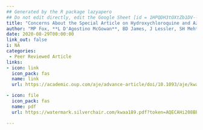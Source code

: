 ```yaml
---
## Generated by the R package lazyapero
## Do not edit directly, edit the Google Sheet [id = 1HPQDH3tOXtZb1DV--8wR9CKAzUz5aywWc2vM3OQ5SrU]
title: "Concerns About the Special Article on Hydroxychloroquine and Azithromycin in High Risk Outpatients with COVID-19 by Dr. Harvey Risch"
author: "MP Fox, **L D'Agostino McGowan**, BD James, J Lessler, SH Mehta, EJ Murray"
date: 2020-08-29T00:00:00
link_out: false
i: NA
categories:
 - Peer Reviewed Article
links:
- icon: link
  icon_pack: fas
  name: link
  url: https://academic.oup.com/aje/advance-article/doi/10.1093/aje/kwaa189/5898696

- icon: file
  icon_pack: fas
  name: pdf
  url: https://watermark.silverchair.com/kwaa189.pdf?token=AQECAHi208BE49Ooan9kkhW_Ercy7Dm3ZL_9Cf3qfKAc485ysgAAArUwggKxBgkqhkiG9w0BBwagggKiMIICngIBADCCApcGCSqGSIb3DQEHATAeBglghkgBZQMEAS4wEQQM4D93iMyb0dNCw82fAgEQgIICaIYWiDRmlLZLBYnEHjy74WzmY78n5imsS0OsHY9blbkBkoz6xygjC0-AUY9bCM95QLqeNwlE8nNonLxT7vtVLjPhIx9pQjcplUvvn9YmApvSpwhhHNFw9lo_IxeYVeQNxVp4za3v9j9C_1AVWHMaMXHBSTlEU-HUD-fR_93WE2Z6e0MmOwXzThXWXj33-viY74F4HuyO6th62hs8TNcOsMjBbigQ8NwfYGLtrh_SS8VKn2Zw7K27zwkUEggou6o8ZdtUUjUI1LQqfy3jD9UBtzGChDgj3LlInH71QIW7x4Z71aTxA4CRgPv8LfF58vANKW3eOI-XwS4jDfuJ3KHrEu9CdcTTql8LXqgF9iva-ZuRECjg26JC5G4D5FCKiNA_82VvdINcCbrOSo9GcaSqxeGQhcyrglAU4Y_4SN5InAfSL1D2Jh7b-u2fi3fmc7X0jRoWQMEWOo8mPI4X1zu2RCCbuR7tTuqkMTFGENVVKnRISiC9sOy4qcxHtm7dUaLYv-wLArIcx4r3gB9IHJbCwHZdrhDaNr5qFJ81I0_TQRor170w9kFRinRriwF9FWy_CQHNK_UXRz_rG6SAl9CG6uto5S4xvGkG5tAUFR8Y1EUwYCzZtL0iTIg1R__50MG4Tf1EKjYic3-X1OycK9VFMHuBq-pC2Z955Eyn0PAGghwgB2hQJjLvlYOKywQvBryBse4LB_6I98bhBpcwuChym-3prYT6aW6FKZ2p46d2dZlo96v4LUUmp_pxTitiUQx7B3NR0o1g98EuNPfGAKg8MP3AkkcGlu0432jLmgdjIE3h3kKUylesDAs

---
```




